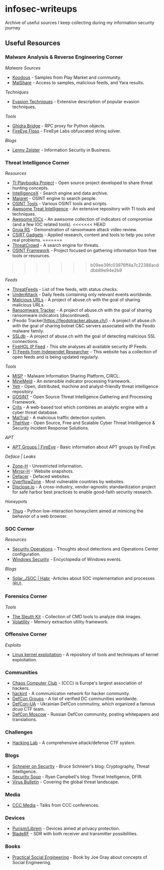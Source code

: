 # infosec-writeups
Archive of useful sources I keep collecting during my information security journey

## Useful Resources

### Malware Analysis & Reverse Engineering Corner
*Malware Sources*
* [Koodous](https://koodous.com/) - Samples from Play Market and community.
* [MalShare](https://malshare.com/) - Access to samples, malicious feeds, and Yara results.

*Techniques*
* [Evasion Techniques](https://evasions.checkpoint.com/) - Extensive description of popular evasion techniques.

*Tools*
* [Ghidra Bridge](https://github.com/justfoxing/ghidra_bridge) - RPC proxy for Python objects.
* [FireEye Floss](https://github.com/fireeye/flare-floss) - FireEye Labs obfuscated string solver.

*Blogs*
* [Lenny Zelster](https://zeltser.com/) - Information Security in Business.

### Threat Intelligence Corner 
*Resources*
* [TI Playbooks Project](https://threathunterplaybook.com/introduction.html) -  Open source project developed to share threat hunting concepts.
* [IntelligenceX](https://intelx.io/) - Search engine and data archive.
* [Maigret](https://github.com/soxoj/maigret) - OSINT engine to search people.
* [OSINT Tools](https://github.com/HowToFind-bot/osint-tools) - Various OSINT tools and scripts.
* [Awesome Treat Intelligence](https://github.com/hslatman/awesome-threat-intelligence) - An extensive repository with TI tools and techniques.
* [Awesome IOCs](https://github.com/sroberts/awesome-iocs) - An awesome collection of indicators of compromise (and a few IOC related tools).
<<<<<<< HEAD
* [Gruja RS](https://www.youtube.com/c/CyberSecurityGrujaRS/videos) - Demonstration of ransomware attack video review.
* [CSIRT Gadgets](https://csirtgadgets.com/) - Applied research, content and tools to help you solve real problems.
=======
* [ThreatCrowd](https://www.threatcrowd.org/) - A search engine for threats.
* [OSINT Framework](https://osintframework.com) - Project focused on gathering information from free tools or resources.
>>>>>>> b09ee39fc03976ff4a7c22386acddbb89e94e2b9

*Feeds*
* [ThreatFeeds](https://threatfeeds.io/) - List of free feeds, with status checks.
* [UnderAttack](https://portal.underattack.today/feeds) - Daily feeds containing only relevant events worldwide.
* [Malicious URLs](https://urlhaus.abuse.ch/feeds/) - A project of abuse.ch with the goal of sharing malicious URLs.
* [Ransomware Tracker](https://ransomwaretracker.abuse.ch/) - A project of abuse.ch with the goal of sharing ransomware indicators (discontinued).
* [Feodo Tracker]https://feodotracker.abuse.ch/) - A project of abuse.ch with the goal of sharing botnet C&C servers associated with the Feodo malware family.
* [SSLdb](https://sslbl.abuse.ch/) - A project of abuse.ch with the goal of detecting malicious SSL connections.
* [FireHOL IP Feed](https://iplists.firehol.org/) - This site analyses all available security IP Feeds.
* [TI Feeds from Independet Researcher](http://www.threat-intel.xyz/about/) - This website has a collection of open feeds and is being updated regularly.

*Tools*
* [MISP](https://github.com/MISP/MISP) - Malware Information Sharing Platform, CIRCL.
* [MineMeld](https://github.com/PaloAltoNetworks/minemeld) - An extensible indicator processing framework.
* [Yeti](https://yeti-platform.github.io/) - Open, distributed, machine and analyst-friendly threat intelligence repository.
* [GOSINT](https://github.com/ciscocsirt/GOSINT) - Open Source Threat Intelligence Gathering and Processing Framework.
* [Crits](https://github.com/crits/crits) - A web-based tool which combines an analytic engine with a cyber threat database.
* [MalTrail](https://github.com/stamparm/maltrail) - A malicious traffic detection system.
* [TheHive](https://blog.thehive-project.org/) - Open Source, Free and Scalable Cyber Threat Intelligence & Security Incident Response Solutions.

*APT*
* [APT Groups | FireEye](https://www.fireeye.com/current-threats/apt-groups.html) - Basic information about APT groups by FireEye.

*Deface | Leaks*
* [Zone-H](http://zone-h.org/) - Unrestricted Information.
* [Mirror-H](https://mirror-h.org/) - Website snapshots.
* [Defacer](https://defacer.id/) - Defaced websites.
* [OverflowZone](http://overflowzone.com/) - Most vulnerable countries by websites.
* [Disclose.io](https://disclose.io) - A cross-industry, vendor-agnostic standardization project for safe harbor best practices to enable good-faith security research.

*Honeypots*
* [Thug](https://github.com/buffer/thug) - Python low-interaction honeyclient aimed at mimicing the behavior of a web browser.

### SOC Corner
*Resources*
* [Security Operations](https://criminal.group/) - Thoughts about detections and Operations Center configuration.
* [Windows Security](https://www.ultimatewindowssecurity.com/securitylog/encyclopedia/) - Encyclopedia of Windows events.

*Blogs*
* [Solar_JSOC | Habr](https://habr.com/en/users/solar_jsoc/) -Articles about SOC implementation and processes (RU).

### Forensics Corner
*Tools*
* [The Sleuth Kit](https://www.sleuthkit.org/) - Collection of CMD tools to analyze disk images.
* [Volatility](https://github.com/volatilityfoundation/volatility) - Memory extraction utility framework.

### Offensive Corner
*Exploits*
* [Linux kernel exploitation](https://github.com/xairy/linux-kernel-exploitation) - A repository of tools and techniques of kernel exploitation.

### Communities
* [Chaos Computer Club](https://www.ccc.de/en/hackerethik) - (CCC) is Europe's largest association of hackers.
* [hackint](https://www.hackint.org/) - A communicaton network for hacker community.
* [DefCon Groups](https://defcongroups.org/#) - A list of verified DC communities worldwide.
* [DefCon-UA](https://defcon.org.ua/about/) - Ukrainian DefCon commutiny, which organized a famous *dcua* CTF team.
* [DefCon Moscow](https://dc7495.org/) - Russian DefCon community, posting whitepapers and translations.

### Challenges
* [Hacking Lab](https://www.hacking-lab.com/) - A comprehensive attack/defense CTF system.

### Blogs
* [Schneier on Security](https://www.schneier.com/) - Bruce Schneier's blog: Cryptography, Threat Intelligence.
* [Security Soup](https://security-soup.net/) - Ryan Campbell's blog: Threat Intelligence, DFIR.
* [Virus Bulletin](https://www.virusbulletin.com/blog/) - Covering the global threat landscape.

### Media
* [CCC Media](https://media.ccc.de/) - Talks from CCC conferences.

### Devices
* [Purism/Librem](https://puri.sm/) - Devices aimed at privacy protection.
* [BladeRF](https://www.nuand.com/) - SDR with both receiver and transmitter possibilities.

### Books
* [Practical Social Engineering](https://www.amazon.com/Practical-Social-Engineering-Joe-Gray/dp/171850098X) - Book by Joe Gray about concepts of Social Engineering.
